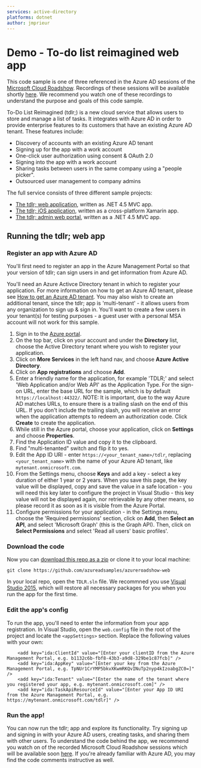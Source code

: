 ```yaml
---
services: active-directory
platforms: dotnet
author: jmprieur
---
```


# Demo - To-do list reimagined web app
This code sample is one of three referenced in the Azure AD sessions of the [Microsoft Cloud Roadshow](https://www.microsoftcloudroadshow.com/).  Recordings of these sessions will be available shortly [here](https://mva.microsoft.com/en-US/training-courses/add-identity-into-your-cloudbased-apps-13989).  We recommend you watch one of these recordings to understand the purpose and goals of this code sample.

To-Do List Reimagined (tdlr;) is a new cloud service that allows users to store and manage a list of tasks.  It integrates with Azure AD in order to provide enterprise features to its customers that have an existing Azure AD tenant.  These features include:

- Discovery of accounts with an existing Azure AD tenant
- Signing up for the app with a work account
- One-click user authorization using consent & OAuth 2.0
- Signing into the app with a work account
- Sharing tasks between users in the same company using a "people picker".
- Outsourced user management to company admins

The full service consists of three different sample projects:

- [The tdlr; web application](https://github.com/azureadsamples/azureroadshow-web), written as .NET 4.5 MVC app.
- [The tdlr; iOS application](https://github.com/azureadsamples/azureroadshow-xamarin), written as a cross-platform Xamarin app.
- [The tdlr; admin web portal](https://github.com/azureadsamples/azureroadshow-web-autouserprovisioning), written as a .NET 4.5 MVC app.

## Running the tdlr; web app

### Register an app with Azure AD

You'll first need to register an app in the Azure Management Portal so that your version of tdlr; can sign users in and get information from Azure AD.  

You'll need an Azure Activce Directory tenant in which to register your application. For more information on how to get an Azure AD tenant, please see [How to get an Azure AD tenant](https://azure.microsoft.com/en-us/documentation/articles/active-directory-howto-tenant/). You may also wish to create an additional tenant, since the tdlr; app is 'multi-tenant' - it allows users from any organization to sign up & sign in.  You'll want to create a few users in your tenant(s) for testing purposes - a guest user with a personal MSA account will not work for this sample.

1. Sign in to the [Azure portal](https://portal.azure.com).
2. On the top bar, click on your account and under the **Directory** list, choose the Active Directory tenant where you wish to register your application.
3. Click on **More Services** in the left hand nav, and choose **Azure Active Directory**.
4. Click on **App registrations** and choose **Add**.
5. Enter a friendly name for the application, for example 'TDLR;' and select 'Web Application and/or Web API' as the Application Type. For the sign-on URL, enter the base URL for the sample, which is by default `https://localhost:44322/`. NOTE:  It is important, due to the way Azure AD matches URLs, to ensure there is a trailing slash on the end of this URL.  If you don't include the trailing slash, you will receive an error when the application attempts to redeem an authorization code. Click  **Create** to create the application.
6. While still in the Azure portal, choose your application, click on **Settings** and choose **Properties**.
7. Find the Application ID value and copy it to the clipboard.   
8. Find "multi-tenanted" switch and flip it to yes.
9. Edit the App ID URI - enter `https://<your_tenant_name>/tdlr`, replacing `<your_tenant_name>` with the name of your Azure AD tenant, like `mytenant.onmicrosoft.com`.
10. From the Settings menu, choose **Keys** and add a key - select a key duration of either 1 year or 2 years. When you save this page, the key value will be displayed, copy and save the value in a safe location - you will need this key later to configure the project in Visual Studio - this key value will not be displayed again, nor retrievable by any other means, so please record it as soon as it is visible from the Azure Portal.
11. Configure permissions for your application - in the Settings menu, choose the 'Required permissions' section, click on **Add**, then **Select an API**, and select 'Microsoft Graph' (this is the Graph API). Then, click on  **Select Permissions** and select 'Read all users' basic profiles'.  


### Download the code

Now you can [download this repo as a zip](https://github.com/AzureADSamples/azureroadshow-web/archive/master.zip) or clone it to your local machine:

`git clone https://github.com/azureadsamples/azureroadshow-web`

In your local repo, open the `TDLR.sln` file.  We recommned you use [Visual Studio 2015](https://www.visualstudio.com/), which will restore all necessary packages for you when you run the app for the first time. 

### Edit the app's config

To run the app, you'll need to enter the information from your app registration.  In Visual Studio, open the `web.config` file in the root of the project and locate the `<appSettings>` section.  Replace the following values with your own:

```
    <add key="ida:ClientId" value="[Enter your clientID from the Azure Management Portal, e.g. b1132c6b-fbf8-43b3-a9d8-329be1c87fcb]" />
    <add key="ida:AppKey" value="[Enter your key from the Azure Management Portal, e.g. TpNUr1CrYMP5bkvXKwmRKQvINuTp2nyp4kIzoabgZC0=]" />
    <add key="ida:Tenant" value="[Enter the name of the tenant where you registered your app, e.g. mytenant.onmicrosoft.com]" />
    <add key="ida:TaskApiResourceId" value="[Enter your App ID URI from the Azure Management Portal, e.g. https://mytenant.onmicrosoft.com/tdlr]" />
```

### Run the app!

You can now run the tdlr; app and explore its functionality.  Try signing up and signing in with your Azure AD users, creating tasks, and sharing them with other users.  To understand the code behind the app, we recommend you watch on of the recorded Microsoft Cloud Roadshow sessions which will be available soon [here](https://mva.microsoft.com/en-US/training-courses/add-identity-into-your-cloudbased-apps-13989).  If you're already familiar with Azure AD, you may find the code comments instructive as well.


